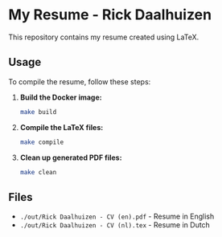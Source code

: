 # My Resume - Rick Daalhuizen

This repository contains my resume created using LaTeX.

## Usage

To compile the resume, follow these steps:

1. **Build the Docker image:**
   ```sh
   make build
   ```

2. **Compile the LaTeX files:**
   ```sh
   make compile
   ```

3. **Clean up generated PDF files:**
   ```sh
   make clean
   ```

## Files

- `./out/Rick Daalhuizen - CV (en).pdf` - Resume in English
- `./out/Rick Daalhuizen - CV (nl).tex` - Resume in Dutch